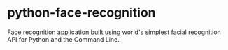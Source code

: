 # python-face-recognition

Face recognition application built using world's simplest facial recognition API for Python and the Command Line. 
